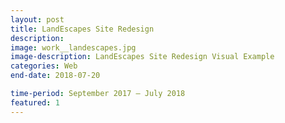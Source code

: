 ```yaml
---
layout: post
title: LandEscapes Site Redesign
description: 
image: work__landescapes.jpg
image-description: LandEscapes Site Redesign Visual Example
categories: Web
end-date: 2018-07-20

time-period: September 2017 – July 2018
featured: 1
---
```

